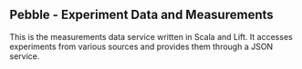 ## Pebble - Experiment Data and Measurements

This is the measurements data service written in Scala and Lift.
It accesses experiments from various sources and provides them through a JSON service.

